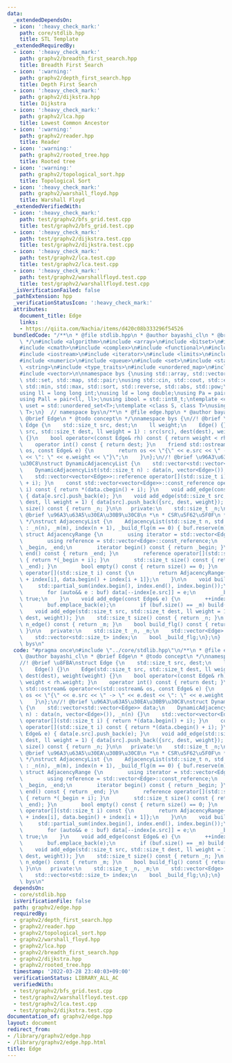 ```yaml
---
data:
  _extendedDependsOn:
  - icon: ':heavy_check_mark:'
    path: core/stdlib.hpp
    title: STL Template
  _extendedRequiredBy:
  - icon: ':heavy_check_mark:'
    path: graphv2/breadth_first_search.hpp
    title: Breadth First Search
  - icon: ':warning:'
    path: graphv2/depth_first_search.hpp
    title: Depth First Search
  - icon: ':heavy_check_mark:'
    path: graphv2/dijkstra.hpp
    title: Dijkstra
  - icon: ':heavy_check_mark:'
    path: graphv2/lca.hpp
    title: Lowest Common Ancestor
  - icon: ':warning:'
    path: graphv2/reader.hpp
    title: Reader
  - icon: ':warning:'
    path: graphv2/rooted_tree.hpp
    title: Rooted tree
  - icon: ':warning:'
    path: graphv2/topological_sort.hpp
    title: Topological Sort
  - icon: ':heavy_check_mark:'
    path: graphv2/warshall_floyd.hpp
    title: Warshall Floyd
  _extendedVerifiedWith:
  - icon: ':heavy_check_mark:'
    path: test/graphv2/bfs_grid.test.cpp
    title: test/graphv2/bfs_grid.test.cpp
  - icon: ':heavy_check_mark:'
    path: test/graphv2/dijkstra.test.cpp
    title: test/graphv2/dijkstra.test.cpp
  - icon: ':heavy_check_mark:'
    path: test/graphv2/lca.test.cpp
    title: test/graphv2/lca.test.cpp
  - icon: ':heavy_check_mark:'
    path: test/graphv2/warshallfloyd.test.cpp
    title: test/graphv2/warshallfloyd.test.cpp
  _isVerificationFailed: false
  _pathExtension: hpp
  _verificationStatusIcon: ':heavy_check_mark:'
  attributes:
    document_title: Edge
    links:
    - https://qiita.com/Nachia/items/d420c08b333296f54526
  bundledCode: "/**\n * @file stdlib.hpp\n * @author bayashi_cl\n * @brief STL Template\n\
    \ */\n#include <algorithm>\n#include <array>\n#include <bitset>\n#include <cassert>\n\
    #include <cmath>\n#include <complex>\n#include <functional>\n#include <iomanip>\n\
    #include <iostream>\n#include <iterator>\n#include <limits>\n#include <map>\n\
    #include <numeric>\n#include <queue>\n#include <set>\n#include <stack>\n#include\
    \ <string>\n#include <type_traits>\n#include <unordered_map>\n#include <unordered_set>\n\
    #include <vector>\n\nnamespace bys {\nusing std::array, std::vector, std::string,\
    \ std::set, std::map, std::pair;\nusing std::cin, std::cout, std::endl;\nusing\
    \ std::min, std::max, std::sort, std::reverse, std::abs, std::pow;\n\n// alias\n\
    using ll = long long int;\nusing ld = long double;\nusing Pa = pair<int, int>;\n\
    using Pall = pair<ll, ll>;\nusing ibool = std::int8_t;\ntemplate <class T>\nusing\
    \ uset = std::unordered_set<T>;\ntemplate <class S, class T>\nusing umap = std::unordered_map<S,\
    \ T>;\n}  // namespace bys\n/**\n * @file edge.hpp\n * @author bayashi_cl\n *\
    \ @brief Edge\n * @todo concept\n */\nnamespace bys {\n//! @brief \u8FBA\nstruct\
    \ Edge {\n    std::size_t src, dest;\n    ll weight;\n    Edge() {}\n    Edge(std::size_t\
    \ src, std::size_t dest, ll weight = 1) : src(src), dest(dest), weight(weight)\
    \ {}\n    bool operator<(const Edge& rh) const { return weight < rh.weight; }\n\
    \    operator int() const { return dest; }\n    friend std::ostream& operator<<(std::ostream&\
    \ os, const Edge& e) {\n        return os << \"{\" << e.src << \" -> \" << e.dest\
    \ << \": \" << e.weight << \"}\";\n    }\n};\n//! @brief \u96A3\u63A5\u30EA\u30B9\
    \u30C8\nstruct DynamicAdjacencyList {\n    std::vector<std::vector<Edge>> data;\n\
    \    DynamicAdjacencyList(std::size_t n) : data(n, vector<Edge>()), _n(n) {}\n\
    \    std::vector<vector<Edge>>::reference operator[](std::size_t i) { return *(data.begin()\
    \ + i); }\n    const std::vector<vector<Edge>>::const_reference operator[](std::size_t\
    \ i) const { return *(data.cbegin() + i); }\n    void add_edge(const Edge& e)\
    \ { data[e.src].push_back(e); }\n    void add_edge(std::size_t src, std::size_t\
    \ dest, ll weight = 1) { data[src].push_back({src, dest, weight}); }\n    std::size_t\
    \ size() const { return _n; }\n\n   private:\n    std::size_t _n;\n};\n/**\n *\
    \ @brief \u96A3\u63A5\u30EA\u30B9\u30C8\n *\n * CSR\u5F62\u5F0F\n * See: https://qiita.com/Nachia/items/d420c08b333296f54526\n\
    \ */\nstruct AdjacencyList {\n    AdjacencyList(std::size_t n, std::size_t m)\
    \ : _n(n), _m(m), index(n + 1), _build_flg(m == 0) { buf.reserve(m); }\n\n   \
    \ struct AdjacencyRange {\n        using iterator = std::vector<Edge>::const_iterator;\n\
    \        using reference = std::vector<Edge>::const_reference;\n        iterator\
    \ _begin, _end;\n        iterator begin() const { return _begin; }\n        iterator\
    \ end() const { return _end; }\n        reference operator[](std::size_t i) const\
    \ { return *(_begin + i); }\n        std::size_t size() const { return std::distance(_begin,\
    \ _end); }\n        bool empty() const { return size() == 0; }\n    };\n    AdjacencyRange\
    \ operator[](std::size_t i) const {\n        return AdjacencyRange{data.begin()\
    \ + index[i], data.begin() + index[i + 1]};\n    }\n\n    void build() {\n   \
    \     std::partial_sum(index.begin(), index.end(), index.begin());\n        data.resize(_m);\n\
    \        for (auto&& e : buf) data[--index[e.src]] = e;\n        _build_flg =\
    \ true;\n    }\n    void add_edge(const Edge& e) {\n        ++index[e.src];\n\
    \        buf.emplace_back(e);\n        if (buf.size() == _m) build();\n    }\n\
    \    void add_edge(std::size_t src, std::size_t dest, ll weight = 1) { add_edge(Edge(src,\
    \ dest, weight)); }\n    std::size_t size() const { return _n; }\n    std::size_t\
    \ n_edge() const { return _m; }\n    bool build_flg() const { return _build_flg;\
    \ }\n\n   private:\n    std::size_t _n, _m;\n    std::vector<Edge> buf, data;\n\
    \    std::vector<std::size_t> index;\n    bool _build_flg;\n};\n}  // namespace\
    \ bys\n"
  code: "#pragma once\n#include \"../core/stdlib.hpp\"\n/**\n * @file edge.hpp\n *\
    \ @author bayashi_cl\n * @brief Edge\n * @todo concept\n */\nnamespace bys {\n\
    //! @brief \u8FBA\nstruct Edge {\n    std::size_t src, dest;\n    ll weight;\n\
    \    Edge() {}\n    Edge(std::size_t src, std::size_t dest, ll weight = 1) : src(src),\
    \ dest(dest), weight(weight) {}\n    bool operator<(const Edge& rh) const { return\
    \ weight < rh.weight; }\n    operator int() const { return dest; }\n    friend\
    \ std::ostream& operator<<(std::ostream& os, const Edge& e) {\n        return\
    \ os << \"{\" << e.src << \" -> \" << e.dest << \": \" << e.weight << \"}\";\n\
    \    }\n};\n//! @brief \u96A3\u63A5\u30EA\u30B9\u30C8\nstruct DynamicAdjacencyList\
    \ {\n    std::vector<std::vector<Edge>> data;\n    DynamicAdjacencyList(std::size_t\
    \ n) : data(n, vector<Edge>()), _n(n) {}\n    std::vector<vector<Edge>>::reference\
    \ operator[](std::size_t i) { return *(data.begin() + i); }\n    const std::vector<vector<Edge>>::const_reference\
    \ operator[](std::size_t i) const { return *(data.cbegin() + i); }\n    void add_edge(const\
    \ Edge& e) { data[e.src].push_back(e); }\n    void add_edge(std::size_t src, std::size_t\
    \ dest, ll weight = 1) { data[src].push_back({src, dest, weight}); }\n    std::size_t\
    \ size() const { return _n; }\n\n   private:\n    std::size_t _n;\n};\n/**\n *\
    \ @brief \u96A3\u63A5\u30EA\u30B9\u30C8\n *\n * CSR\u5F62\u5F0F\n * See: https://qiita.com/Nachia/items/d420c08b333296f54526\n\
    \ */\nstruct AdjacencyList {\n    AdjacencyList(std::size_t n, std::size_t m)\
    \ : _n(n), _m(m), index(n + 1), _build_flg(m == 0) { buf.reserve(m); }\n\n   \
    \ struct AdjacencyRange {\n        using iterator = std::vector<Edge>::const_iterator;\n\
    \        using reference = std::vector<Edge>::const_reference;\n        iterator\
    \ _begin, _end;\n        iterator begin() const { return _begin; }\n        iterator\
    \ end() const { return _end; }\n        reference operator[](std::size_t i) const\
    \ { return *(_begin + i); }\n        std::size_t size() const { return std::distance(_begin,\
    \ _end); }\n        bool empty() const { return size() == 0; }\n    };\n    AdjacencyRange\
    \ operator[](std::size_t i) const {\n        return AdjacencyRange{data.begin()\
    \ + index[i], data.begin() + index[i + 1]};\n    }\n\n    void build() {\n   \
    \     std::partial_sum(index.begin(), index.end(), index.begin());\n        data.resize(_m);\n\
    \        for (auto&& e : buf) data[--index[e.src]] = e;\n        _build_flg =\
    \ true;\n    }\n    void add_edge(const Edge& e) {\n        ++index[e.src];\n\
    \        buf.emplace_back(e);\n        if (buf.size() == _m) build();\n    }\n\
    \    void add_edge(std::size_t src, std::size_t dest, ll weight = 1) { add_edge(Edge(src,\
    \ dest, weight)); }\n    std::size_t size() const { return _n; }\n    std::size_t\
    \ n_edge() const { return _m; }\n    bool build_flg() const { return _build_flg;\
    \ }\n\n   private:\n    std::size_t _n, _m;\n    std::vector<Edge> buf, data;\n\
    \    std::vector<std::size_t> index;\n    bool _build_flg;\n};\n}  // namespace\
    \ bys\n"
  dependsOn:
  - core/stdlib.hpp
  isVerificationFile: false
  path: graphv2/edge.hpp
  requiredBy:
  - graphv2/depth_first_search.hpp
  - graphv2/reader.hpp
  - graphv2/topological_sort.hpp
  - graphv2/warshall_floyd.hpp
  - graphv2/lca.hpp
  - graphv2/breadth_first_search.hpp
  - graphv2/dijkstra.hpp
  - graphv2/rooted_tree.hpp
  timestamp: '2022-03-28 23:40:03+09:00'
  verificationStatus: LIBRARY_ALL_AC
  verifiedWith:
  - test/graphv2/bfs_grid.test.cpp
  - test/graphv2/warshallfloyd.test.cpp
  - test/graphv2/lca.test.cpp
  - test/graphv2/dijkstra.test.cpp
documentation_of: graphv2/edge.hpp
layout: document
redirect_from:
- /library/graphv2/edge.hpp
- /library/graphv2/edge.hpp.html
title: Edge
---
```

